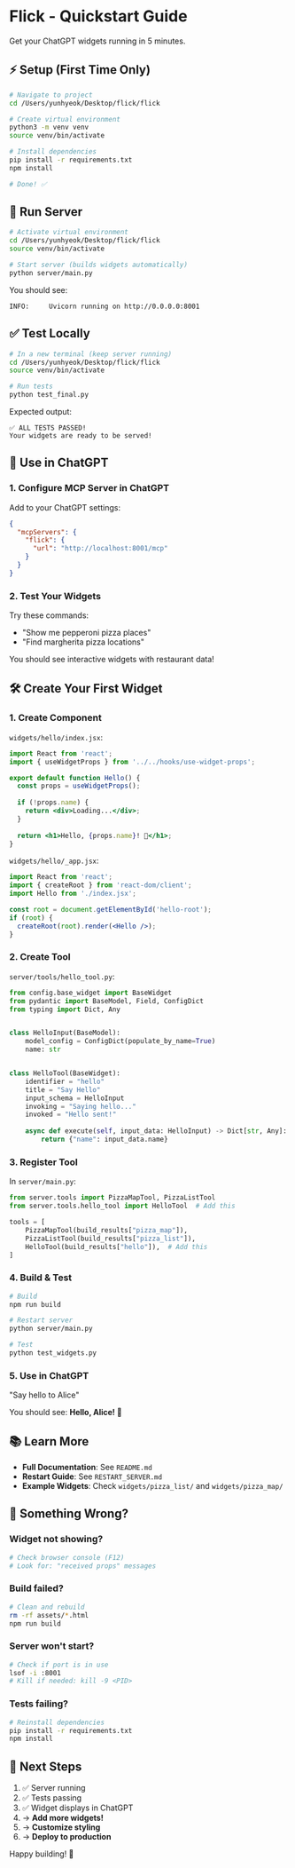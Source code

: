 # Flick - Quickstart Guide

Get your ChatGPT widgets running in 5 minutes.

## ⚡ Setup (First Time Only)

```bash
# Navigate to project
cd /Users/yunhyeok/Desktop/flick/flick

# Create virtual environment
python3 -m venv venv
source venv/bin/activate

# Install dependencies
pip install -r requirements.txt
npm install

# Done! ✅
```

## 🚀 Run Server

```bash
# Activate virtual environment
cd /Users/yunhyeok/Desktop/flick/flick
source venv/bin/activate

# Start server (builds widgets automatically)
python server/main.py
```

You should see:
```
INFO:     Uvicorn running on http://0.0.0.0:8001
```

## ✅ Test Locally

```bash
# In a new terminal (keep server running)
cd /Users/yunhyeok/Desktop/flick/flick
source venv/bin/activate

# Run tests
python test_final.py
```

Expected output:
```
✅ ALL TESTS PASSED!
Your widgets are ready to be served!
```

## 🎯 Use in ChatGPT

### 1. Configure MCP Server in ChatGPT

Add to your ChatGPT settings:
```json
{
  "mcpServers": {
    "flick": {
      "url": "http://localhost:8001/mcp"
    }
  }
}
```

### 2. Test Your Widgets

Try these commands:
- "Show me pepperoni pizza places"
- "Find margherita pizza locations"

You should see interactive widgets with restaurant data!

## 🛠️ Create Your First Widget

### 1. Create Component

`widgets/hello/index.jsx`:
```jsx
import React from 'react';
import { useWidgetProps } from '../../hooks/use-widget-props';

export default function Hello() {
  const props = useWidgetProps();
  
  if (!props.name) {
    return <div>Loading...</div>;
  }
  
  return <h1>Hello, {props.name}! 👋</h1>;
}
```

`widgets/hello/_app.jsx`:
```jsx
import React from 'react';
import { createRoot } from 'react-dom/client';
import Hello from './index.jsx';

const root = document.getElementById('hello-root');
if (root) {
  createRoot(root).render(<Hello />);
}
```

### 2. Create Tool

`server/tools/hello_tool.py`:
```python
from config.base_widget import BaseWidget
from pydantic import BaseModel, Field, ConfigDict
from typing import Dict, Any


class HelloInput(BaseModel):
    model_config = ConfigDict(populate_by_name=True)
    name: str


class HelloTool(BaseWidget):
    identifier = "hello"
    title = "Say Hello"
    input_schema = HelloInput
    invoking = "Saying hello..."
    invoked = "Hello sent!"
    
    async def execute(self, input_data: HelloInput) -> Dict[str, Any]:
        return {"name": input_data.name}
```

### 3. Register Tool

In `server/main.py`:
```python
from server.tools import PizzaMapTool, PizzaListTool
from server.tools.hello_tool import HelloTool  # Add this

tools = [
    PizzaMapTool(build_results["pizza_map"]),
    PizzaListTool(build_results["pizza_list"]),
    HelloTool(build_results["hello"]),  # Add this
]
```

### 4. Build & Test

```bash
# Build
npm run build

# Restart server
python server/main.py

# Test
python test_widgets.py
```

### 5. Use in ChatGPT

"Say hello to Alice"

You should see: **Hello, Alice! 👋**

## 📚 Learn More

- **Full Documentation**: See `README.md`
- **Restart Guide**: See `RESTART_SERVER.md`
- **Example Widgets**: Check `widgets/pizza_list/` and `widgets/pizza_map/`

## 🐛 Something Wrong?

### Widget not showing?
```bash
# Check browser console (F12)
# Look for: "received props" messages
```

### Build failed?
```bash
# Clean and rebuild
rm -rf assets/*.html
npm run build
```

### Server won't start?
```bash
# Check if port is in use
lsof -i :8001
# Kill if needed: kill -9 <PID>
```

### Tests failing?
```bash
# Reinstall dependencies
pip install -r requirements.txt
npm install
```

## 🎉 Next Steps

1. ✅ Server running
2. ✅ Tests passing
3. ✅ Widget displays in ChatGPT
4. → **Add more widgets!**
5. → **Customize styling**
6. → **Deploy to production**

Happy building! 🚀

